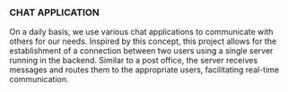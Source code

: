 <h3>CHAT APPLICATION</h3>
<p>
    On a daily basis, we use various chat applications to communicate with others for our needs. Inspired by this concept, this project allows for the establishment of a connection between two users using a single server running in the backend. Similar to a post office, the server receives messages and routes them to the appropriate users, facilitating real-time communication.
</p>
